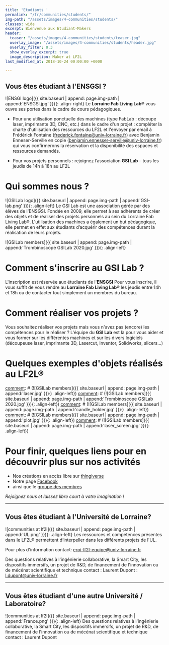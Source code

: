 ```yaml
---
title: 'Etudiants '
permalink: "/fr/communities/students/"
img-path: "/assets/images/4-communities/students/"
classes: wide
excerpt: Bienvenue aux Etudiant-Makers
header:
  teaser: "/assets/images/4-communities/students/teaser.jpg"
  overlay_image: "/assets/images/4-communities/students/header.jpg"
  overlay_filter: 0.3
  show_overlay_excerpt: true
  image_description: Maker at LF2L
last_modified_at: 2018-10-24 00:00:00 +0000

---
```



## Vous êtes étudiant à l'ENSGSI ?
![ENSGI logo]({{ site.baseurl | append: page.img-path | append:'ENSGSI.jpg' }}){: .align-right}
Le **Lorraine Fab Living Lab®** vous ouvre ses portes dans le cadre de cours pédagogiques.
- Pour une utilisation ponctuelle des machines (type FabLab : découpe laser, imprimante 3D, CNC, etc.) dans le cadre d'un projet : compléter la charte d'utilisation des ressources du LF2L et l'envoyer par email à Frédérick Fontaine (<frederick.fontaine@univ-lorraine.fr>) avec Benjamin Enneser-Serville en copie (<benjamin.ennesser-serville@univ-lorraine.fr>) qui vous confirmerons la réservation et la disponibilité des espaces et ressources demandés.

- Pour vos projets personnels : rejoignez l’association **GSI Lab** – tous les jeudis de 14h à 18h au LF2L

# Qui sommes nous ?
![GSILab logo]({{ site.baseurl | append: page.img-path | append:'GSI-lab.png' }}){: .align-left}
Le GSI Lab est une association gérée par des élèves de l'ENSGSI. Fondée en 2009, elle permet à ses adhérents de créer des objets et de réaliser des projets personnels au sein du Lorraine Fab Living Lab®. L'utilisation des machines a également un but pédagogique, elle permet en effet aux étudiants d’acquérir des compétences durant la réalisation de leurs projets.

![GSILab members]({{ site.baseurl | append: page.img-path | append:'Trombinoscope GSILab 2020.jpg' }}){: .align-left}


[comment]: # ({% include figure 
    image_path="/assets/images/4-communities/students/GSILAB-2018-2019.jpg" alt="GSI LAB" 
    caption="Bureau GSILab 2018-2019" 
%})

# Comment s'inscrire au GSI Lab ?
L'inscription est réservée aux étudiants de l'**ENSGSI**
Pour vous inscrire, il vous suffit de vous rendre au **Lorraine Fab Living Lab®** les jeudis entre 14h et 18h ou de contacter tout simplement un membres du bureau.

# Comment réaliser vos projets ?
Vous souhaitez réaliser vos projets mais vous n'avez pas (encore) les compétences pour le réaliser ? L'équipe du **GSI Lab** est là pour vous aider et vous former sur les différentes machines et sur les divers logiciels (découpeuse laser, imprimante 3D, Lasercut, Inventor, Solidworks, slicers...)

# Quelques exemples d'objets réalisés au **LF2L®**
[comment]: # (![GSILab members]({{ site.baseurl | append: page.img-path | append:'laser.jpg' }}){: .align-left})
[comment]: # (![GSILab members]({{ site.baseurl | append: page.img-path | append:'Trombinoscope GSILab 2020.jpg' }}){: .align-left})
[comment]: # (![GSILab members]({{ site.baseurl | append: page.img-path | append:'candle_holder.jpg' }}){: .align-left})
[comment]: # (![GSILab members]({{ site.baseurl | append: page.img-path | append:'plot.jpg' }}){: .align-left})
[comment]: # (![GSILab members]({{ site.baseurl | append: page.img-path | append:'laser_screen.jpg' }}){: .align-left})

# Pour finir, quelques liens pour en découvrir plus sur nos activités
- Nos créations en accès libre sur [thingiverse](https://www.thingiverse.com/gsilab/designs)
- Notre page [Facebook](https://www.facebook.com/gsilab.ensgsi)
- ainsi que le [groupe des membres](https://www.facebook.com/groups/lesmakersdugsilab/)

*Rejoignez nous et laissez libre court à votre imagination !*

--------------

## Vous êtes étudiant à l'Université de Lorraine?

![communities at lf2l]({{ site.baseurl | append: page.img-path | append:'UL.png' }}){: .align-left}
Les ressources et compétences présentes dans le LF2L® permettent d’interpeller dans les différents projets de l'UL.

Pour plus d'information contact: <erpi-lf2l-equipe@univ-lorraine.fr>

Des questions relatives à l'ingénierie collaborative, la Smart City, les dispositifs immersifs, un projet de R&D, de financement de l'innovation ou de mécénat scientifique et technique contact : Laurent Dupont : <l.dupont@univ-lorraine.fr>

--------------

## Vous êtes étudiant d'une autre Université / Laboratoire?

![communities at lf2l]({{ site.baseurl | append: page.img-path | append:'France.png' }}){: .align-left}
Des questions relatives à l'ingénierie collaborative, la Smart City, les dispositifs immersifs, un projet de R&D, de financement de l'innovation ou de mécénat scientifique et technique contact : Laurent Dupont
